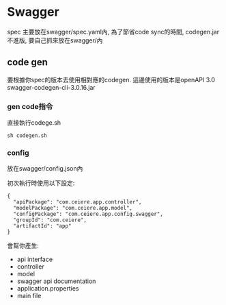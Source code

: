 # Swagger
spec 主要放在swagger/spec.yaml內,
為了節省code sync的時間, codegen.jar不進版,
要自己抓來放在swagger/內

## code gen
要根據你spec的版本去使用相對應的codegen.
這邊使用的版本是openAPI 3.0
swagger-codegen-cli-3.0.16.jar

### gen code指令
直接執行codege.sh

```
sh codegen.sh
```

### config
放在swagger/config.json內

初次執行時使用以下設定:
```
{
  "apiPackage": "com.ceiere.app.controller",
  "modelPackage": "com.ceiere.app.model",
  "configPackage": "com.ceiere.app.config.swagger",
  "groupId": "com.ceiere",
  "artifactId": "app"
}
```
會幫你產生:
- api interface
- controller
- model
- swagger api documentation
- application.properties
- main file

